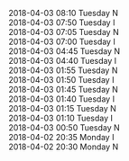2018-04-03 08:10 Tuesday  N  
2018-04-03 07:50 Tuesday  I  
2018-04-03 07:05 Tuesday  N  
2018-04-03 07:00 Tuesday  I  
2018-04-03 04:45 Tuesday  N  
2018-04-03 04:40 Tuesday  I  
2018-04-03 01:55 Tuesday  N  
2018-04-03 01:50 Tuesday  I  
2018-04-03 01:45 Tuesday  N  
2018-04-03 01:40 Tuesday  I  
2018-04-03 01:15 Tuesday  N  
2018-04-03 01:10 Tuesday  I  
2018-04-03 00:50 Tuesday  N  
2018-04-02 20:35 Monday  I  
2018-04-02 20:30 Monday  N  
